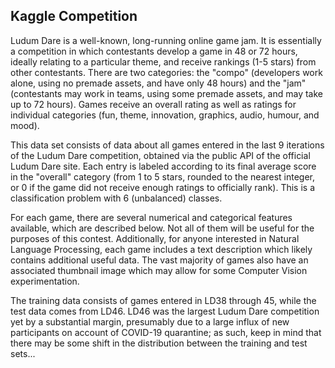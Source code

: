 ## Kaggle Competition

Ludum Dare is a well-known, long-running online game jam. It is essentially a competition in which contestants develop a game in 48 or 72 hours, ideally relating to a particular theme, and receive rankings (1-5 stars) from other contestants. There are two categories: the "compo" (developers work alone, using no premade assets, and have only 48 hours) and the "jam" (contestants may work in teams, using some premade assets, and may take up to 72 hours). Games receive an overall rating as well as ratings for individual categories (fun, theme, innovation, graphics, audio, humour, and mood).

This data set consists of data about all games entered in the last 9 iterations of the Ludum Dare competition, obtained via the public API of the official Ludum Dare site. Each entry is labeled according to its final average score in the "overall" category (from 1 to 5 stars, rounded to the nearest integer, or 0 if the game did not receive enough ratings to officially rank). This is a classification problem with 6 (unbalanced) classes.

For each game, there are several numerical and categorical features available, which are described below. Not all of them will be useful for the purposes of this contest. Additionally, for anyone interested in Natural Language Processing, each game includes a text description which likely contains additional useful data. The vast majority of games also have an associated thumbnail image which may allow for some Computer Vision experimentation.

The training data consists of games entered in LD38 through 45, while the test data comes from LD46. LD46 was the largest Ludum Dare competition yet by a substantial margin, presumably due to a large influx of new participants on account of COVID-19 quarantine; as such, keep in mind that there may be some shift in the distribution between the training and test sets...
